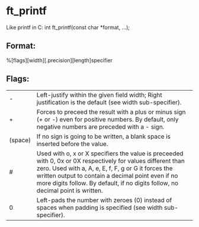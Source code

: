 # ft_printf

Like printf in C:
int ft_printf(const char *format, ...);

<h2>Format:</h2>
%[flags][width][.precision][length]specifier

<h2>Flags:</h2>
<table>
  <tr>
    <td>-</td>
    <td>Left-justify within the given field width; Right justification is the default (see width sub-specifier).</td>
  </tr>
  <tr>
    <td>+</td>
    <td>Forces to preceed the result with a plus or minus sign (+ or -) even for positive numbers. By default, only negative numbers are preceded with a - sign.</td>
  </tr>
  <tr>
    <td>(space)</td>
    <td>If no sign is going to be written, a blank space is inserted before the value.</td>
  </tr>
  <tr>
    <td>#</td>
    <td>Used with o, x or X specifiers the value is preceeded with 0, 0x or 0X respectively for values different than zero.
Used with a, A, e, E, f, F, g or G it forces the written output to contain a decimal point even if no more digits follow. By default, if no digits follow, no decimal point is written.</td>
  </tr>
  <tr>
    <td>0</td>
    <td>Left-pads the number with zeroes (0) instead of spaces when padding is specified (see width sub-specifier).</td>
  </tr>
</table>
